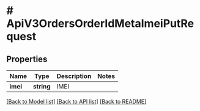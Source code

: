 # # ApiV3OrdersOrderIdMetaImeiPutRequest

## Properties

Name | Type | Description | Notes
------------ | ------------- | ------------- | -------------
**imei** | **string** | IMEI |

[[Back to Model list]](../../README.md#models) [[Back to API list]](../../README.md#endpoints) [[Back to README]](../../README.md)
